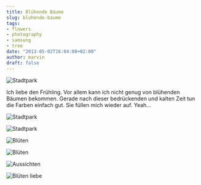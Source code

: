 ```yaml
---
title: Blühende Bäume
slug: bluhende-baume
tags:
- flowers
- photography
- samsung
- tree
date: "2013-05-02T16:04:00+02:00"
author: marvin
draft: false
---
```

![Stadtpark](/images/8699399920_a89be3586d_b.jpg)

Ich liebe den Frühling. Vor allem kann ich nicht genug von blühenden
Bäumen bekommen. Gerade nach dieser bedrückenden und kalten Zeit tun die
Farben einfach gut. Sie füllen mich wieder auf. Yeah...

![Stadtpark](/images/8698663000_bff1e1b89e_b.jpg)

![Stadtpark](/images/8698659898_4a5d6b203f_b.jpg)

![Blüten](/images/8688215323_9efefe3d49_b.jpg)

![Blüten](/images/8688207281_82535ef3ba_b.jpg)

![Aussichten](/images/8678383158_420c29be0c_b.jpg)

![Blüten liebe](/images/8678021964_8e6c1a6807_b.jpg)